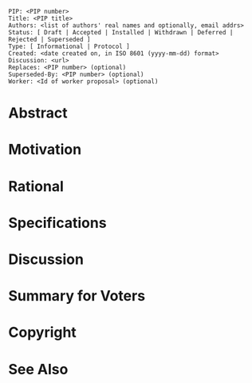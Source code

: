     PIP: <PIP number>
    Title: <PIP title>
    Authors: <list of authors' real names and optionally, email addrs>
    Status: [ Draft | Accepted | Installed | Withdrawn | Deferred | Rejected | Superseded ]
    Type: [ Informational | Protocol ]
    Created: <date created on, in ISO 8601 (yyyy-mm-dd) format>
    Discussion: <url>
    Replaces: <PIP number> (optional)
    Superseded-By: <PIP number> (optional)
    Worker: <Id of worker proposal> (optional)

# Abstract
# Motivation
# Rational
# Specifications
# Discussion
# Summary for Voters
# Copyright
# See Also
